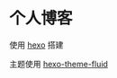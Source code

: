 # 个人博客

使用 <a href="https://hexo.io/zh-cn/docs/">hexo</a> 搭建

主题使用 <a href="https://github.com/fluid-dev/hexo-theme-fluid">hexo-theme-fluid</a>
